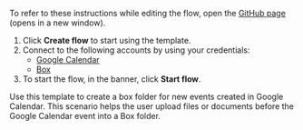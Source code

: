 To refer to these instructions while editing the flow, open the [GitHub page](https://github.com/ot4i/app-connect-templates/tree/main/resources/markdown/Create%20a%20folder%20in%20Box%20for%20new%20events%20created%20in%20Google%20Calendar_instructions.md) (opens in a new window).

1. Click **Create flow** to start using the template.
2. Connect to the following accounts by using your credentials:
   - [Google Calendar](https://www.ibm.com/docs/en/app-connect/containers_cd?topic=apps-google-calendar)
   - [Box](https://www.ibm.com/docs/en/app-connect/containers_cd?topic=apps-box)
3. To start the flow, in the banner, click **Start flow**.


Use this template to create a box folder for new events created in Google Calendar. This scenario helps the user upload files or documents before the Google Calendar event into a Box folder.






